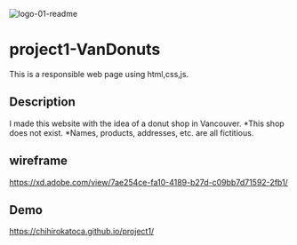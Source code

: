 ![logo-01-readme](https://user-images.githubusercontent.com/64046048/91497318-aa578680-e872-11ea-81a3-1e3b562df392.jpg)


# project1-VanDonuts
This is a responsible web page using html,css,js.

## Description
I made this website with the idea of a donut shop in Vancouver.
*This shop does not exist.
*Names, products, addresses, etc. are all fictitious.

## wireframe
https://xd.adobe.com/view/7ae254ce-fa10-4189-b27d-c09bb7d71592-2fb1/

## Demo
https://chihirokatoca.github.io/project1/




